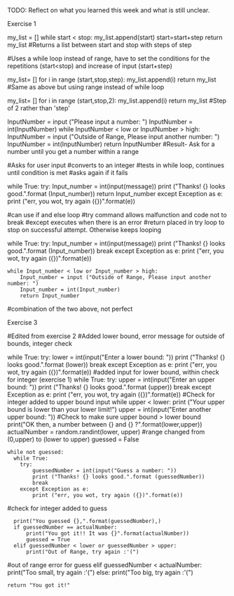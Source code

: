 TODO: Reflect on what you learned this week and what is still unclear.

Exercise 1

my_list = []
    while start < stop:
        my_list.append(start)
        start=start+step
    return my_list
#Returns a list between start and stop with steps of step

#Uses a while loop instead of range, have to set the conditions for the repetitions (start<stop) and increase of input (start+step) 

my_list= []
    for i in range (start,stop,step):
        my_list.append(i)
    return my_list
#Same as above but using range instead of while loop

my_list= []
    for i in range (start,stop,2):
        my_list.append(i)
    return my_list
#Step of 2 rather than 'step'

InputNumber = input ("Please input a number: ")
    InputNumber = int(InputNumber)
    while InputNumber < low or InputNumber > high:
        InputNumber = input ("Outside of Range, Please input another number: ")
        InputNumber = int(InputNumber)
    return InputNumber
#Result- Ask for a number until you get a number within a range

#Asks for user input
#converts to an integer
#tests in while loop, continues until condition is met
#asks again if it fails

while True:
        try:
            Input_number = int(input(message))
            print ("Thanks! {} looks good.".format (Input_number))
            return Input_number
        except Exception as e:
            print ("err, you wot, try again ({})".format(e)) 

#can use if and else loop
#try command allows malfunction and code not to break
#except executes when there is an error
#return placed in try loop to stop on successful attempt. Otherwise keeps looping

while True:
        try:
            Input_number = int(input(message))
            print ("Thanks! {} looks good.".format (Input_number))
            break
        except Exception as e:
            print ("err, you wot, try again ({})".format(e)) 
        
    while Input_number < low or Input_number > high:
        Input_number = input ("Outside of Range, Please input another number: ")
        Input_number = int(Input_number)
        return Input_number

#combination of the two above, not perfect


Exercise 3

#Edited from exercise 2
#Added lower bound, error message for outside of bounds, integer check

while True:
        try:
            lower = int(input("Enter a lower bound: "))
            print ("Thanks! {} looks good.".format (lower))
            break
        except Exception as e:
            print ("err, you wot, try again ({})".format(e)) 
#added input for lower bound, within check for integer (exercise 1)
    while True:
        try:
            upper = int(input("Enter an upper bound: "))
            print ("Thanks! {} looks good.".format (upper))
            break
        except Exception as e:
            print ("err, you wot, try again ({})".format(e)) 
#Check for integer added to upper bound input
    while upper < lower:
      print ("Your upper bound is lower than your lower limit!")
      upper = int(input("Enter another upper bound: "))
#Check to make sure upper bound > lower bound
    print("OK then, a number between {} and {} ?".format(lower,upper))
    actualNumber = random.randint(lower, upper)
#range changed from (0,upper) to (lower to upper)
    guessed = False

    while not guessed:
      while True:
        try:
            guessedNumber = int(input("Guess a number: "))
            print ("Thanks! {} looks good.".format (guessedNumber))
            break
        except Exception as e:
            print ("err, you wot, try again ({})".format(e)) 
#check for integer added to guess

      print("You guessed {},".format(guessedNumber),)
      if guessedNumber == actualNumber:
          print("You got it!! It was {}".format(actualNumber))
          guessed = True
      elif guessedNumber < lower or guessedNumber > upper:
          print("Out of Range, try again :'(")
#out of range error for guess
      elif guessedNumber < actualNumber:
          print("Too small, try again :'(")
      else:
          print("Too big, try again :'(")
    
    return "You got it!"